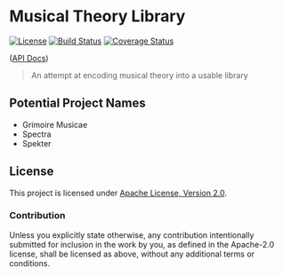 # Musical Theory Library

[![License](https://img.shields.io/badge/License-Apache%202.0-blue.svg)](https://opensource.org/licenses/Apache-2.0)
[![Build Status](https://travis-ci.org/huhlig/musictheory-rs.svg?branch=master)](https://travis-ci.org/huhlig/musictheory-rs)
[![Coverage Status](https://coveralls.io/repos/github/huhlig/musictheory-rs/badge.svg?branch=master)](https://coveralls.io/github/huhlig/musictheory-rs?branch=master)

([API Docs])

> An attempt at encoding musical theory into a usable library

## Potential Project Names

* Grimoire Musicae
* Spectra
* Spekter

## License

This project is licensed under [Apache License, Version 2.0](http://www.apache.org/licenses/LICENSE-2.0).

### Contribution

Unless you explicitly state otherwise, any contribution intentionally submitted for inclusion in the work by you, as 
defined in the Apache-2.0 license, shall be licensed as above, without any additional terms or conditions.

[API Docs]: https://huhlig.github.io/musictheory-rs/